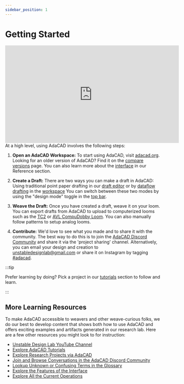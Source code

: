 ```yaml
---
sidebar_position: 1
---
```


# Getting Started


<iframe width="560" height="315" src="https://www.youtube.com/embed/xS_DZB3A7yY?si=GE9Hq41VJQLuSLg0" title="YouTube video player" frameborder="0" allow="accelerometer; autoplay; clipboard-write; encrypted-media; gyroscope; picture-in-picture; web-share" referrerpolicy="strict-origin-when-cross-origin" allowfullscreen></iframe>

<div class="emph">
At a high level, using AdaCAD involves the following steps: 
</div>

1. **Open an AdaCAD Workspace:** To start using AdaCAD, visit [adacad.org](https://adacad.org/). Looking for an older version of AdaCAD? Find it on the [compare versions](../../reference/compare-versions.md) page. You can also learn more about the [interface](../../reference/interface/index.md) in our Reference section.

2. **Create a Draft:** There are two ways you can make a draft in AdaCAD: Using traditional point paper drafting in our [draft editor](../../reference/interface/draft_editor.md) or by [dataflow drafting](../../reference/glossary/dataflow.md) in the [workspace](../../reference/interface/workspace.md) You can switch between these two modes by using the "design mode" toggle in the [top bar](../../reference/interface/topbar.md). 

3. **Weave the Draft:** Once you have created a draft, weave it on your loom. You can export drafts from AdaCAD to upload to computerized looms such as the [TC2](../tutorials/weave_tc2.md) or [AVL CompuDobby Loom](../tutorials/weave_avl.md). You can also manually follow patterns to setup analog looms.

4. **Contribute:** We'd love to see what you made and to share it with the community. The best way to do this is to join the [AdaCAD Discord Community](https://discord.com/invite/Be7ukQcvrC) and share it via the 'project sharing' channel. Alternatively, you can email your design and creation to unstabledesignlab@gmail.com or share it on Instagram by tagging [#adacad](https://www.instagram.com/explore/tags/adacad/). 


:::tip

Prefer learning by doing? Pick a project in our [tutorials](../tutorials/index.md) section to follow and learn.

:::



## More Learning Resources 
To make AdaCAD accessible to weavers and other weave-curious folks, we do our best to develop content that shows both how to use AdaCAD and offers exciting examples and artifacts generated in our research lab. Here are a few other resources you might look to for instruction: 

- [Unstable Design Lab YouTube Channel](https://www.youtube.com/playlist?list=PLy2lIjrar_02XiqfJG8kLpeWOyCtDXeFJ)
- [Explore AdaCAD Tutorials](../tutorials/index.md)
- [Explore Research Projects via AdaCAD](../examples/index.md)
- [Join and Browse Conversations in the AdaCAD Discord Community](https://discord.com/invite/Be7ukQcvrC) 
- [Lookup Unknown or Confusing Terms in the Glossary](../../reference/glossary/index.md)
- [Explore the Features of the Interface](../../reference/interface/index.md)
- [Explore All the Current Operations](../../reference/operations/index.md)

